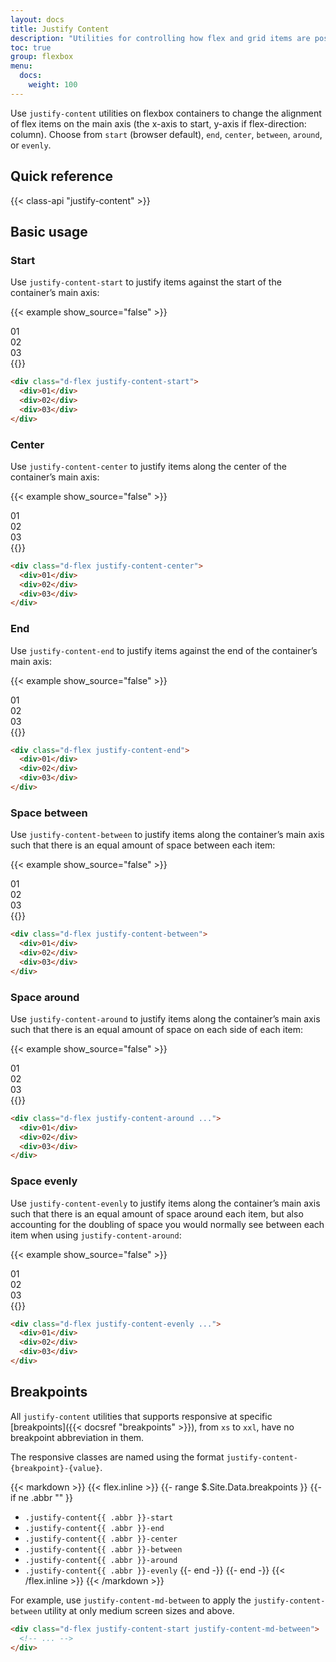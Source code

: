 ```yaml
---
layout: docs
title: Justify Content
description: "Utilities for controlling how flex and grid items are positioned along a container's main axis."
toc: true
group: flexbox
menu:
  docs:    
    weight: 100
---
```


Use `justify-content` utilities on flexbox containers to change the alignment of flex items on the main axis (the x-axis to start, y-axis if flex-direction: column). Choose from `start` (browser default), `end`, `center`, `between`, `around`, or `evenly`.

## Quick reference

{{< class-api "justify-content" >}}

## Basic usage

### Start

Use `justify-content-start` to justify items against the start of the container’s main axis:

{{< example show_source="false" >}}
<div class="d-flex gap-4 justify-content-start bg-striped-purple rounded">
  <div class="bd-w-14 bd-h-14 d-flex align-items-center justify-content-center rounded text-bg-secondary">01</div>
  <div class="bd-w-14 bd-h-14 d-flex align-items-center justify-content-center rounded text-bg-secondary">02</div>
  <div class="bd-w-14 bd-h-14 d-flex align-items-center justify-content-center rounded text-bg-secondary">03</div>
</div>
{{</ example >}}

```html
<div class="d-flex justify-content-start">
  <div>01</div>
  <div>02</div>
  <div>03</div>
</div>
```

### Center

Use `justify-content-center` to justify items along the center of the container’s main axis:

{{< example show_source="false" >}}
<div class="d-flex gap-4 justify-content-center bg-striped-teal rounded">
  <div class="bd-w-14 bd-h-14 d-flex align-items-center justify-content-center rounded bg-blue-subtle">01</div>
  <div class="bd-w-14 bd-h-14 d-flex align-items-center justify-content-center rounded bg-blue-subtle">02</div>
  <div class="bd-w-14 bd-h-14 d-flex align-items-center justify-content-center rounded bg-blue-subtle">03</div>
</div>
{{</ example >}}

```html
<div class="d-flex justify-content-center">
  <div>01</div>
  <div>02</div>
  <div>03</div>
</div>
```

### End

Use `justify-content-end` to justify items against the end of the container’s main axis:


{{< example show_source="false" >}}
<div class="d-flex gap-4 justify-content-end bg-striped-purple rounded">
    <div class="bd-w-14 bd-h-14 d-flex align-items-center justify-content-center rounded text-bg-secondary">01</div>
    <div class="bd-w-14 bd-h-14 d-flex align-items-center justify-content-center rounded text-bg-secondary">02</div>
    <div class="bd-w-14 bd-h-14 d-flex align-items-center justify-content-center rounded text-bg-secondary">03</div>
  </div>
{{</ example >}}

```html
<div class="d-flex justify-content-end">
  <div>01</div>
  <div>02</div>
  <div>03</div>
</div>
```

### Space between

Use `justify-content-between` to justify items along the container’s main axis such that there is an equal amount of space between each item:

{{< example show_source="false" >}}
<div class="d-flex gap-4 justify-content-between bg-striped-purple rounded">
  <div class="bd-w-14 bd-h-14 d-flex align-items-center justify-content-center rounded text-bg-secondary">01</div>
  <div class="bd-w-14 bd-h-14 d-flex align-items-center justify-content-center rounded text-bg-secondary">02</div>
  <div class="bd-w-14 bd-h-14 d-flex align-items-center justify-content-center rounded text-bg-secondary">03</div>
</div>
{{</ example >}}

```html
<div class="d-flex justify-content-between">
  <div>01</div>
  <div>02</div>
  <div>03</div>
</div>
```

### Space around

Use `justify-content-around` to justify items along the container’s main axis such that there is an equal amount of space on each side of each item:

{{< example show_source="false" >}}
<div class="d-flex gap-4 justify-content-around bg-striped-purple rounded">
    <div class="bd-w-14 bd-h-14 d-flex align-items-center justify-content-center rounded text-bg-secondary">01</div>
    <div class="bd-w-14 bd-h-14 d-flex align-items-center justify-content-center rounded text-bg-secondary">02</div>
    <div class="bd-w-14 bd-h-14 d-flex align-items-center justify-content-center rounded text-bg-secondary">03</div>
  </div>
{{</ example >}}

```html
<div class="d-flex justify-content-around ...">
  <div>01</div>
  <div>02</div>
  <div>03</div>
</div>
```

### Space evenly

Use `justify-content-evenly` to justify items along the container’s main axis such that there is an equal amount of space around each item, but also accounting for the doubling of space you would normally see between each item when using `justify-content-around`:

{{< example show_source="false" >}}
<div class="d-flex gap-4 justify-content-evenly bg-striped-purple rounded">
    <div class="bd-w-14 bd-h-14 d-flex align-items-center justify-content-center rounded text-bg-secondary">01</div>
    <div class="bd-w-14 bd-h-14 d-flex align-items-center justify-content-center rounded text-bg-secondary">02</div>
    <div class="bd-w-14 bd-h-14 d-flex align-items-center justify-content-center rounded text-bg-secondary">03</div>
  </div>
{{</ example >}}

```html
<div class="d-flex justify-content-evenly ...">
  <div>01</div>
  <div>02</div>
  <div>03</div>
</div>
```

## Breakpoints

All `justify-content` utilities that supports responsive at specific [breakpoints]({{< docsref "breakpoints" >}}), from `xs` to `xxl`, have no breakpoint abbreviation in them. 

The responsive classes are named using the format `justify-content-{breakpoint}-{value}`.

{{< markdown >}}
{{< flex.inline >}}
{{- range $.Site.Data.breakpoints }}
{{- if ne .abbr "" }}
- `.justify-content{{ .abbr }}-start`
- `.justify-content{{ .abbr }}-end`
- `.justify-content{{ .abbr }}-center`
- `.justify-content{{ .abbr }}-between`
- `.justify-content{{ .abbr }}-around`
- `.justify-content{{ .abbr }}-evenly`
{{- end -}}
{{- end -}}
{{< /flex.inline >}}
{{< /markdown >}}

For example, use `justify-content-md-between` to apply the `justify-content-between` utility at only medium screen sizes and above.

```html
<div class="d-flex justify-content-start justify-content-md-between">
  <!-- ... -->
</div>
```